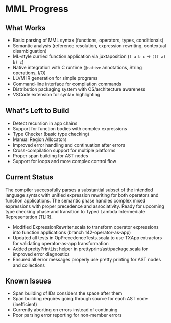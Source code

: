 # MML Progress

## What Works

- Basic parsing of MML syntax (functions, operators, types, conditionals)
- Semantic analysis (reference resolution, expression rewriting, contextual disambiguation)
- ML-style curried function application via juxtaposition (`f a b c` → `((f a) b) c`)
- Native integration with C runtime (`@native` annotations, String operations, I/O)
- LLVM IR generation for simple programs
- Command-line interface for compilation commands
- Distribution packaging system with OS/architecture awareness
- VSCode extension for syntax highlighting

## What's Left to Build

- Detect recursion in app chains
- Support for function bodies with complex expressions
- Type Checker (basic type checking)
- Manual Region Allocators
- Improved error handling and continuation after errors
- Cross-compilation support for multiple platforms
- Proper span building for AST nodes
- Support for loops and more complex control flow

## Current Status

The compiler successfully parses a substantial subset of the intended language syntax with unified expression rewriting for both operators and function applications. The semantic phase handles complex mixed expressions with proper precedence and associativity. Ready for upcoming type checking phase and transition to Typed Lambda Intermediate Representation (TLIR).

- Modified ExpressionRewriter.scala to transform operator expressions into function applications (branch 142-operator-as-app)
- Updated all tests in OpPrecedenceTests.scala to use TXApp extractors for validating operator-as-app transformation 
- Added prettyPrintList helper in prettyprint/ast/package.scala for improved error diagnostics
- Ensured all error messages properly use pretty printing for AST nodes and collections

## Known Issues

- Span building of IDs considers the space after them
- Span building requires going through source for each AST node (inefficient)
- Currently aborting on errors instead of continuing
- Poor parsing error reporting for non-member errors
